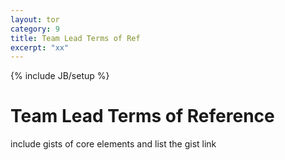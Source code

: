 ```yaml
---
layout: tor
category: 9
title: Team Lead Terms of Ref
excerpt: "xx"
---
```

{% include JB/setup %}

# Team Lead Terms of Reference

include gists of core elements and list the gist link




